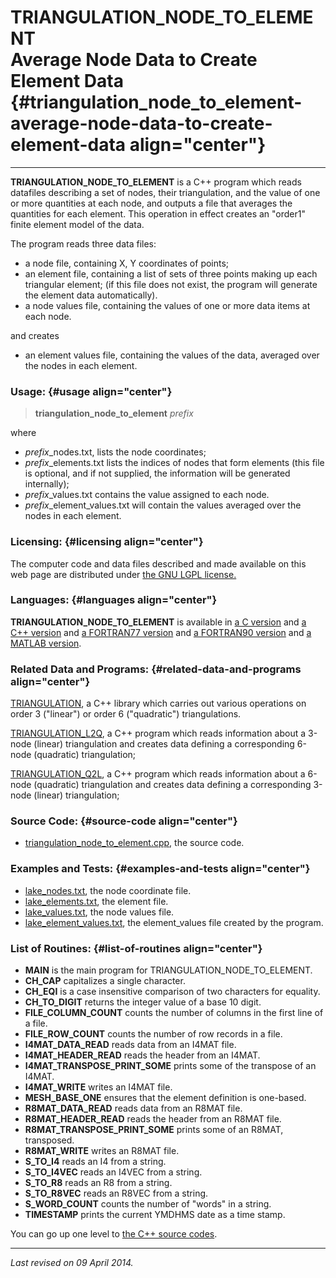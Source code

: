 TRIANGULATION\_NODE\_TO\_ELEMENT\
Average Node Data to Create Element Data {#triangulation_node_to_element-average-node-data-to-create-element-data align="center"}
========================================

------------------------------------------------------------------------

**TRIANGULATION\_NODE\_TO\_ELEMENT** is a C++ program which reads
datafiles describing a set of nodes, their triangulation, and the value
of one or more quantities at each node, and outputs a file that averages
the quantities for each element. This operation in effect creates an
"order1" finite element model of the data.

The program reads three data files:

-   a node file, containing X, Y coordinates of points;
-   an element file, containing a list of sets of three points making up
    each triangular element; (if this file does not exist, the program
    will generate the element data automatically).
-   a node values file, containing the values of one or more data items
    at each node.

and creates

-   an element values file, containing the values of the data, averaged
    over the nodes in each element.

### Usage: {#usage align="center"}

> **triangulation\_node\_to\_element** *prefix*

where

-   *prefix*\_nodes.txt, lists the node coordinates;
-   *prefix*\_elements.txt lists the indices of nodes that form elements
    (this file is optional, and if not supplied, the information will be
    generated internally);
-   *prefix*\_values.txt contains the value assigned to each node.
-   *prefix*\_element\_values.txt will contain the values averaged over
    the nodes in each element.

### Licensing: {#licensing align="center"}

The computer code and data files described and made available on this
web page are distributed under [the GNU LGPL
license.](../../txt/gnu_lgpl.txt)

### Languages: {#languages align="center"}

**TRIANGULATION\_NODE\_TO\_ELEMENT** is available in [a C
version](../../c_src/triangulation_node_to_element/triangulation_node_to_element.md)
and [a C++
version](../../master/triangulation_node_to_element/triangulation_node_to_element.md)
and [a FORTRAN77
version](../../f77_src/triangulation_node_to_element/triangulation_node_to_element.md)
and [a FORTRAN90
version](../../f_src/triangulation_node_to_element/triangulation_node_to_element.md)
and [a MATLAB
version](../../m_src/triangulation_node_to_element/triangulation_node_to_element.md).

### Related Data and Programs: {#related-data-and-programs align="center"}

[TRIANGULATION](../../master/triangulation/triangulation.md), a C++
library which carries out various operations on order 3 ("linear") or
order 6 ("quadratic") triangulations.

[TRIANGULATION\_L2Q](../../master/triangulation_l2q/triangulation_l2q.md),
a C++ program which reads information about a 3-node (linear)
triangulation and creates data defining a corresponding 6-node
(quadratic) triangulation;

[TRIANGULATION\_Q2L](../../master/triangulation_q2l/triangulation_q2l.md),
a C++ program which reads information about a 6-node (quadratic)
triangulation and creates data defining a corresponding 3-node (linear)
triangulation;

### Source Code: {#source-code align="center"}

-   [triangulation\_node\_to\_element.cpp](triangulation_node_to_element.cpp),
    the source code.

### Examples and Tests: {#examples-and-tests align="center"}

-   [lake\_nodes.txt](lake_nodes.txt), the node coordinate file.
-   [lake\_elements.txt](lake_elements.txt), the element file.
-   [lake\_values.txt](lake_values.txt), the node values file.
-   [lake\_element\_values.txt](lake_element_values.txt), the
    element\_values file created by the program.

### List of Routines: {#list-of-routines align="center"}

-   **MAIN** is the main program for TRIANGULATION\_NODE\_TO\_ELEMENT.
-   **CH\_CAP** capitalizes a single character.
-   **CH\_EQI** is a case insensitive comparison of two characters for
    equality.
-   **CH\_TO\_DIGIT** returns the integer value of a base 10 digit.
-   **FILE\_COLUMN\_COUNT** counts the number of columns in the first
    line of a file.
-   **FILE\_ROW\_COUNT** counts the number of row records in a file.
-   **I4MAT\_DATA\_READ** reads data from an I4MAT file.
-   **I4MAT\_HEADER\_READ** reads the header from an I4MAT.
-   **I4MAT\_TRANSPOSE\_PRINT\_SOME** prints some of the transpose of an
    I4MAT.
-   **I4MAT\_WRITE** writes an I4MAT file.
-   **MESH\_BASE\_ONE** ensures that the element definition is
    one-based.
-   **R8MAT\_DATA\_READ** reads data from an R8MAT file.
-   **R8MAT\_HEADER\_READ** reads the header from an R8MAT file.
-   **R8MAT\_TRANSPOSE\_PRINT\_SOME** prints some of an R8MAT,
    transposed.
-   **R8MAT\_WRITE** writes an R8MAT file.
-   **S\_TO\_I4** reads an I4 from a string.
-   **S\_TO\_I4VEC** reads an I4VEC from a string.
-   **S\_TO\_R8** reads an R8 from a string.
-   **S\_TO\_R8VEC** reads an R8VEC from a string.
-   **S\_WORD\_COUNT** counts the number of "words" in a string.
-   **TIMESTAMP** prints the current YMDHMS date as a time stamp.

You can go up one level to [the C++ source codes](../cpp_src.md).

------------------------------------------------------------------------

*Last revised on 09 April 2014.*
